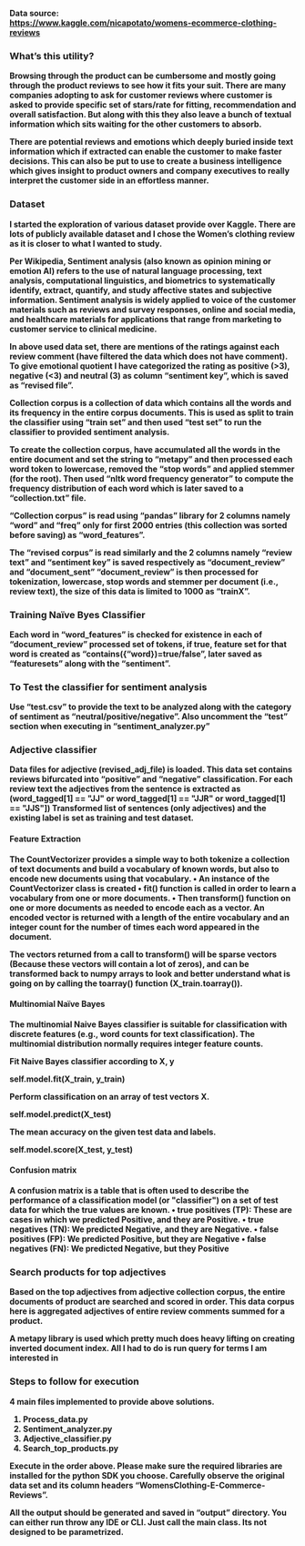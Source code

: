 <b>Data source<b>:<br>
https://www.kaggle.com/nicapotato/womens-ecommerce-clothing-reviews

### What’s this utility?

Browsing through the product can be cumbersome and mostly going through the product reviews to see how it fits your suit. There are many companies adopting to ask for customer reviews where customer is asked to provide specific set of stars/rate for fitting, recommendation and overall satisfaction. But along with this they also leave a bunch of textual information which sits waiting for the other customers to absorb.

There are potential reviews and emotions which deeply buried inside text information which if extracted can enable the customer to make faster decisions. This can also be put to use to create a business intelligence which gives insight to product owners and company executives to really interpret the customer side in an effortless manner.

### Dataset

I started the exploration of various dataset provide over Kaggle. There are lots of publicly available dataset and I chose the Women’s clothing review as it is closer to what I wanted to study.  



Per Wikipedia, Sentiment analysis (also known as opinion mining or emotion AI) refers to the use of natural language processing, text analysis, computational linguistics, and biometrics to systematically identify, extract, quantify, and study affective states and subjective information. Sentiment analysis is widely applied to voice of the customer materials such as reviews and survey responses, online and social media, and healthcare materials for applications that range from marketing to customer service to clinical medicine.


In above used data set, there are mentions of the ratings against each review comment (have filtered the data which does not have comment). To give emotional quotient I have categorized the rating as positive (>3), negative (<3) and neutral (3) as column “sentiment key”, which is saved as “revised file”.


Collection corpus is a collection of data which contains all the words and its frequency in the entire corpus documents. This is used as split to train the classifier using “train set” and then used “test set” to run the classifier to provided sentiment analysis.

To create the collection corpus, have accumulated all the words in the entire document and set the string to “metapy” and then processed each word token to lowercase, removed the “stop words” and applied stemmer (for the root). Then used “nltk word frequency generator” to compute the frequency distribution of each word which is later saved to a “collection.txt” file.












“Collection corpus” is read using “pandas” library for 2 columns namely “word” and “freq” only for first 2000 entries (this collection was sorted before saving) as “word_features”.

The “revised corpus” is read similarly and the 2 columns namely “review text” and “sentiment key” is saved respectively as “document_review” and “document_sent”
“document_review” is then processed for tokenization, lowercase, stop words and stemmer per document (i.e., review text), the size of this data is limited to 1000 as “trainX”.

### Training Naïve Byes Classifier

Each word in “word_features” is checked for existence in each of “document_review” processed set of tokens, if true, feature set for that word is created as “contains({“word})=true/false”, later saved as “featuresets” along with the “sentiment”.

### To Test the classifier for sentiment analysis

Use “test.csv” to provide the text to be analyzed along with the category of sentiment as “neutral/positive/negative”. Also uncomment the “test” section when executing in “sentiment_analyzer.py”

### Adjective classifier

Data files for adjective (revised_adj_file) is loaded. This data set contains reviews bifurcated into “positive” and “negative” classification. For each review text the adjectives from the sentence is extracted as (word_tagged[1] == "JJ" or word_tagged[1] == "JJR" or word_tagged[1] == "JJS"])
Transformed list of sentences (only adjectives) and the existing label is set as training and test dataset.

#### Feature Extraction

The CountVectorizer provides a simple way to both tokenize a collection of text documents and build a vocabulary of known words, but also to encode new documents using that vocabulary.
•	An instance of the CountVectorizer class is created
•	fit() function is called in order to learn a vocabulary from one or more documents.
•	Then transform() function on one or more documents as needed to encode each as a vector.
An encoded vector is returned with a length of the entire vocabulary and an integer count for the number of times each word appeared in the document.

The vectors returned from a call to transform() will be sparse vectors (Because these vectors will contain a lot of zeros), and can be transformed back to numpy arrays to look and better understand what is going on by calling the toarray() function (X_train.toarray()).

#### Multinomial Naïve Bayes

The multinomial Naive Bayes classifier is suitable for classification with discrete features (e.g., word counts for text classification). The multinomial distribution normally requires integer feature counts.

Fit Naive Bayes classifier according to X, y

self.model.fit(X_train, y_train)

Perform classification on an array of test vectors X.

self.model.predict(X_test)


The mean accuracy on the given test data and labels.

self.model.score(X_test, y_test)

#### Confusion matrix

A confusion matrix is a table that is often used to describe the performance of a classification model (or "classifier") on a set of test data for which the true values are known.
•	true positives (TP): These are cases in which we predicted Positive, and they are Positive.
•	true negatives (TN): We predicted Negative, and they are Negative.
•	false positives (FP): We predicted Positive, but they are Negative
•	false negatives (FN): We predicted Negative, but they Positive

### Search products for top adjectives

Based on the top adjectives from adjective collection corpus, the entire documents of product are searched and scored in order. This data corpus here is aggregated adjectives of entire review comments summed for a product. 

A metapy library is used which pretty much does heavy lifting on creating inverted document index. All I had to do is run query for terms I am interested in


### Steps to follow for execution

4 main files implemented to provide above solutions.

1.	Process_data.py
2.	Sentiment_analyzer.py
3.	Adjective_classifier.py
4.	Search_top_products.py

Execute in the order above. Please make sure the required libraries are installed for the python SDK you choose. Carefully observe the original data set and its column headers “WomensClothing-E-Commerce-Reviews”.

All the output should be generated and saved in “output” directory.
You can either run throw any IDE or CLI. Just call the main class. Its not designed to be parametrized. 

